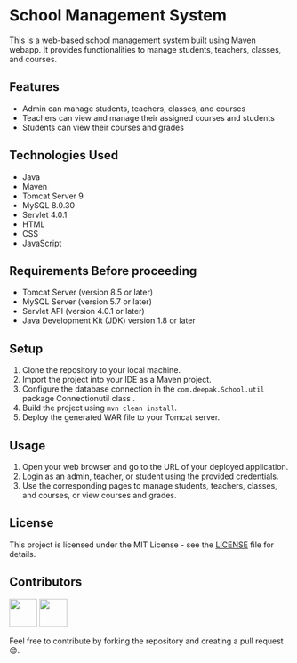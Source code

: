 # School Management System

This is a web-based school management system built using Maven webapp. It provides functionalities to manage students, teachers, classes, and courses.

## Features

- Admin can manage students, teachers, classes, and courses
- Teachers can view and manage their assigned courses and students
- Students can view their courses and grades

## Technologies Used

- Java
- Maven
- Tomcat Server 9
- MySQL 8.0.30
- Servlet 4.0.1
- HTML
- CSS
- JavaScript

## Requirements Before proceeding

- Tomcat Server (version 8.5 or later) 
- MySQL Server (version 5.7 or later)
- Servlet API (version 4.0.1 or later)
- Java Development Kit (JDK) version 1.8 or later

## Setup

1. Clone the repository to your local machine.
2. Import the project into your IDE as a Maven project.
3. Configure the database connection in the `com.deepak.School.util` package Connectionutil class .
4. Build the project using `mvn clean install`.
5. Deploy the generated WAR file to your Tomcat server.

## Usage

1. Open your web browser and go to the URL of your deployed application.
2. Login as an admin, teacher, or student using the provided credentials.
3. Use the corresponding pages to manage students, teachers, classes, and courses, or view courses and grades.


## License

This project is licensed under the MIT License - see the [LICENSE](https://github.com/git/git-scm.com/blob/main/MIT-LICENSE.txt) file for details.

## Contributors
 <a href="https://github.com/itsmedeepu" tite="deepu"><img src="https://avatars.githubusercontent.com/u/90121947?v=4" width="50px" height="50px"></a>
  <a href="https://github.com/deekshugowdan" style="border-radius:20px;" tite="deeksha"><img src="https://avatars.githubusercontent.com/u/90185015?v=4" width="50px" height="50px"></a>


Feel free to contribute by forking the repository and creating a pull request 😊.


